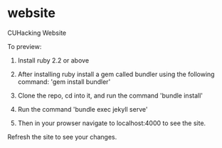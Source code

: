 # website
CUHacking Website

To preview:

1) Install ruby 2.2 or above

2) After installing ruby install a gem called bundler using the following command: 'gem install bundler'

3) Clone the repo, cd into it, and run the command 'bundle install'

4) Run the command 'bundle exec jekyll serve'

5) Then in your prowser navigate to localhost:4000 to see the site.

Refresh the site to see your changes.
